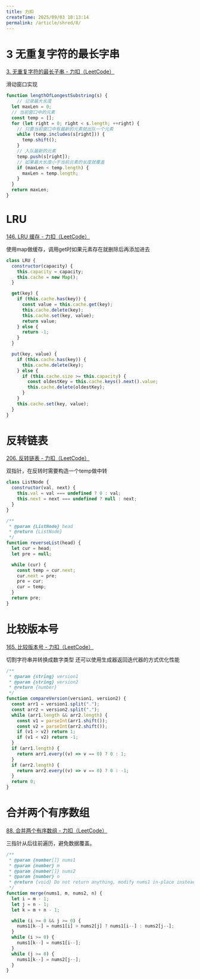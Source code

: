 ```yaml
---
title: 力扣
createTime: 2025/09/03 18:13:14
permalink: /article/shred/8/
---
```


# 3 无重复字符的最长字串

[3. 无重复字符的最长子串 - 力扣（LeetCode）](https://leetcode.cn/problems/longest-substring-without-repeating-characters/description/)

滑动窗口实现
```js
function lengthOfLongestSubstring(s) {
	// 记录最大长度
  let maxLen = 0;
  // 当前窗口中的元素
  const temp = [];
  for (let right = 0; right < s.length; ++right) {
    // 只要当前窗口中有最新的元素就出队一个元素
    while (temp.includes(s[right])) {
      temp.shift();
    }
    // 入队最新的元素
    temp.push(s[right]);
    // 如果最大长度小于当前元素的长度就覆盖
    if (maxLen < temp.length) {
      maxLen = temp.length;
    }
  }
  return maxLen;
}
```

# LRU

[146. LRU 缓存 - 力扣（LeetCode）](https://leetcode.cn/problems/lru-cache/)

使用map做缓存，调用get时如果元素存在就删除后再添加进去
```js
class LRU {
  constructor(capacity) {
    this.capacity = capacity;
    this.cache = new Map();
  }

  get(key) {
    if (this.cache.has(key)) {
      const value = this.cache.get(key);
      this.cache.delete(key);
      this.cache.set(key, value);
      return value;
    } else {
      return -1;
    }
  }

  put(key, value) {
    if (this.cache.has(key)) {
      this.cache.delete(key);
    } else {
      if (this.cache.size >= this.capacity) {
        const oldestKey = this.cache.keys().next().value;
        this.cache.delete(oldestKey);
      }
    }
    this.cache.set(key, value);
  }
}
```

# 反转链表

[206. 反转链表 - 力扣（LeetCode）](https://leetcode.cn/problems/reverse-linked-list/description/)

双指针，在反转时需要构造一个temp做中转
```js
class ListNode {
  constructor(val, next) {
    this.val = val === undefined ? 0 : val;
    this.next = next === undefined ? null : next;
  }
}

/**
 * @param {ListNode} head
 * @return {ListNode}
 */
function reverseList(head) {
  let cur = head;
  let pre = null;

  while (cur) {
    const temp = cur.next;
    cur.next = pre;
    pre = cur;
    cur = temp;
  }
  return pre;
}
```

# 比较版本号

[165. 比较版本号 - 力扣（LeetCode）](https://leetcode.cn/problems/compare-version-numbers/description/)

切割字符串并转换成数字类型
还可以使用生成器返回迭代器的方式优化性能
```js
/**
 * @param {string} version1
 * @param {string} version2
 * @return {number}
 */
function compareVersion(version1, version2) {
  const arr1 = version1.split(".");
  const arr2 = version2.split(".");
  while (arr1.length && arr2.length) {
    const v1 = parseInt(arr1.shift());
    const v2 = parseInt(arr2.shift());
    if (v1 > v2) return 1;
    if (v1 < v2) return -1;
  }
  if (arr1.length) {
    return arr1.every((v) => v == 0) ? 0 : 1;
  }
  if (arr2.length) {
    return arr2.every((v) => v == 0) ? 0 : -1;
  }
  return 0;
}
```

# 合并两个有序数组

[88. 合并两个有序数组 - 力扣（LeetCode）](https://leetcode.cn/problems/merge-sorted-array/)

三指针从后往前遍历，避免数据覆盖。
```js
/**
 * @param {number[]} nums1
 * @param {number} m
 * @param {number[]} nums2
 * @param {number} n
 * @return {void} Do not return anything, modify nums1 in-place instead.
 */
function merge(nums1, m, nums2, n) {
  let i = m - 1;
  let j = n - 1;
  let k = m + n - 1;

  while (i >= 0 && j >= 0) {
    nums1[k--] = nums1[i] > nums2[j] ? nums1[i--] : nums2[j--];
  }
  while (i >= 0) {
    nums1[k--] = nums1[i--];
  }
  while (j >= 0) {
    nums1[k--] = nums2[j--];
  }
}
```






